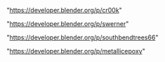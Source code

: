 "https://developer.blender.org/p/cr00k"

"https://developer.blender.org/p/swerner"

"https://developer.blender.org/p/southbendtrees66"

"https://developer.blender.org/p/metallicepoxy"

